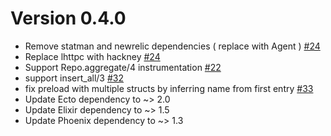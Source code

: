 # Version 0.4.0

*  Remove statman and newrelic dependencies ( replace with Agent ) [#24](https://github.com/TheRealReal/new-relixir/pull/24)
*  Replace lhttpc with hackney [#24](https://github.com/TheRealReal/new-relixir/pull/24)
*  Support Repo.aggregate/4 instrumentation [#22](https://github.com/TheRealReal/new-relixir/commit/dc178ef3c84671b5c06b204b912f9c82968ab33c)
*  support insert_all/3 [#32](https://github.com/TheRealReal/new-relixir/pull/32)
*  fix preload with multiple structs by inferring name from first entry [#33](https://github.com/TheRealReal/new-relixir/pull/33)
*  Update Ecto dependency to ~> 2.0
*  Update Elixir dependency to ~> 1.5
*  Update Phoenix dependency to ~> 1.3
